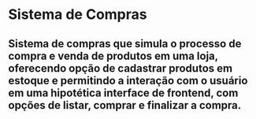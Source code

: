 # Sistema de Compras
## Sistema de compras que simula o processo de compra e venda de produtos em uma loja, oferecendo opção de cadastrar produtos em estoque e permitindo a interação com o usuário em uma hipotética interface de frontend, com opções de listar, comprar e finalizar a compra.
